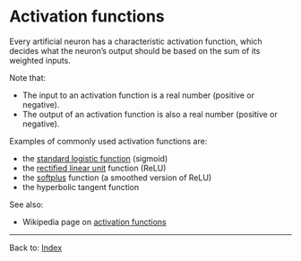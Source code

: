 # Activation functions

Every artificial neuron has a characteristic activation function, which decides what the neuron’s output should be based on the sum of its weighted inputs.

Note that:
- The input to an activation function is a real number (positive or negative).
- The output of an activation function is also a real number (positive or negative).

Examples of commonly used activation functions are:
- the [standard logistic function](standard_logistic_function.md) (sigmoid)
- the [rectified linear unit](rectified_linear_unit.md) function (ReLU)
- the [softplus](softplus.md) function (a smoothed version of ReLU)
- the hyperbolic tangent function

See also:
- Wikipedia page on [activation functions](https://en.wikipedia.org/wiki/Activation_function)

----

Back to: [Index](index.md)
